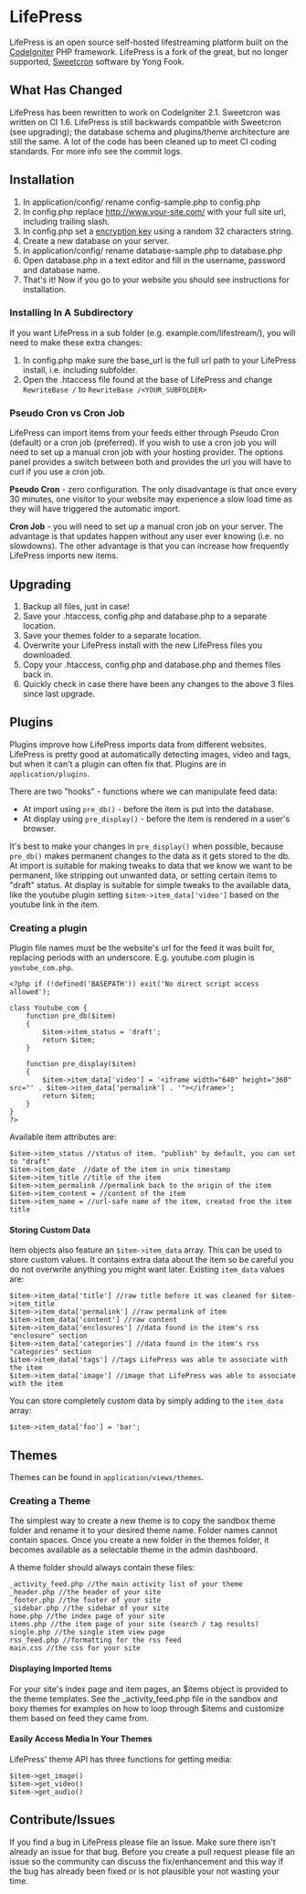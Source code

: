 # LifePress

LifePress is an open source self-hosted lifestreaming platform built on the [CodeIgniter](http://codeigniter.com/) PHP framework. LifePress is a fork of the great, but no longer supported, [Sweetcron](https://code.google.com/p/sweetcron/) software by Yong Fook.

## What Has Changed

LifePress has been rewritten to work on CodeIgniter 2.1. Sweetcron was written on CI 1.6. LifePress is still backwards compatible with Sweetcron (see upgrading); the database schema and plugins/theme architecture are still the same. A lot of the code has been cleaned up to meet CI coding standards. For more info see the commit logs.

## Installation

1. In application/config/ rename config-sample.php to config.php
2. In config.php replace http://www.your-site.com/ with your full site url, including trailing slash.
3. In config.php set a [encryption key](http://codeigniter.com/user_guide/libraries/encryption.html) using a random 32 characters string.
4. Create a new database on your server.
5. In application/config/ rename database-sample.php to database.php
6. Open database.php in a text editor and fill in the username, password and database name.
7. That's it! Now if you go to your website you should see instructions for installation.

### Installing In A Subdirectory

If you want LifePress in a sub folder (e.g. example.com/lifestream/), you will need to make these extra changes:

1. In config.php make sure the base\_url is the full url path to your LifePress install, i.e. including subfolder.
2. Open the .htaccess file found at the base of LifePress and change ```RewriteBase /``` to ```RewriteBase /<YOUR_SUBFOLDER>```

### Pseudo Cron vs Cron Job

LifePress can import items from your feeds either through Pseudo Cron (default) or a cron job (preferred). If you wish to use a cron job you will need to set up a manual cron job with your hosting provider. The options panel provides a switch between both and provides the url you will have to curl if you use a cron job.

**Pseudo Cron** - zero configuration. The only disadvantage is that once every 30 minutes, one visitor to your website may experience a slow load time as they will have triggered the automatic import.

**Cron Job** - you will need to set up a manual cron job on your server. The advantage is that updates happen without any user ever knowing (i.e. no slowdowns). The other advantage is that you can increase how frequently LifePress imports new items.

## Upgrading

1. Backup all files, just in case!
2. Save your .htaccess, config.php and database.php to a separate location.
3. Save your themes folder to a separate location.
4. Overwrite your LifePress install with the new LifePress files you downloaded.
5. Copy your .htaccess, config.php and database.php and themes files back in.
6. Quickly check in case there have been any changes to the above 3 files since last upgrade.

## Plugins

Plugins improve how LifePress imports data from different websites. LifePress is pretty good at automatically detecting images, video and tags, but when it can't a plugin can often fix that. Plugins are in `application/plugins`.

There are two "hooks" - functions where we can manipulate feed data:

* At import using `pre_db()` - before the item is put into the database.
* At display using `pre_display()` - before the item is rendered in a user's browser.

It's best to make your changes in `pre_display()` when possible, because `pre_db()` makes permanent changes to the data as it gets stored to the db. At import is suitable for making tweaks to data that we know we want to be permanent, like stripping out unwanted data, or setting certain items to "draft" status. At display is suitable for simple tweaks to the available data, like the youtube plugin setting `$item->item_data['video']` based on the youtube link in the item.

### Creating a plugin

Plugin file names must be the website's url for the feed it was built for, replacing periods with an underscore. E.g. youtube.com plugin is `youtube_com.php`.

```
<?php if (!defined('BASEPATH')) exit('No direct script access allowed');

class Youtube_com {
    function pre_db($item)
    {
        $item->item_status = 'draft';
        return $item;
    }

    function pre_display($item)
    {
        $item->item_data['video'] = '<iframe width="640" height="360" src="' . $item->item_data['permalink'] . '"></iframe>';
        return $item;
    }
}
?>
```

Available item attributes are:

```
$item->item_status //status of item. "publish" by default, you can set to "draft"
$item->item_date  //date of the item in unix timestamp
$item->item_title //title of the item
$item->item_permalink //permalink back to the origin of the item
$item->item_content = //content of the item
$item->item_name = //url-safe name of the item, created from the item title
```

#### Storing Custom Data

Item objects also feature an `$item->item_data` array.  This can be used to store custom values.  It contains extra data about the item so be careful you do not overwrite anything you might want later.  Existing `item_data` values are:

```
$item->item_data['title'] //raw title before it was cleaned for $item->item_title
$item->item_data['permalink'] //raw permalink of item
$item->item_data['content'] //raw content
$item->item_data['enclosures'] //data found in the item's rss "enclosure" section
$item->item_data['categories'] //data found in the item's rss "categories" section﻿
$item->item_data['tags'] //tags LifePress was able to associate with the item﻿
$item->item_data['image'] //image that LifePress was able to associate with the item
```

You can store completely custom data by simply adding to the `item_data` array:

```
$item->item_data['foo'] = 'bar';
```

## Themes

Themes can be found in ```application/views/themes```.

### Creating a Theme

The simplest way to create a new theme is to copy the sandbox theme folder and rename it to your desired theme name. Folder names cannot contain spaces. Once you create a new folder in the themes folder, it becomes available as a selectable theme in the admin dashboard.

A theme folder should always contain these files:

    _activity_feed.php //the main activity list of your theme
    _header.php //the header of your site
    _footer.php //the footer of your site
    _sidebar.php //the sidebar of your site
    home.php //the index page of your site
    items.php //the item page of your site (search / tag results)
    single.php //the single item view page
    rss_feed.php //formatting for the rss feed
    main.css //the css for your site

#### Displaying Imported Items

For your site's index page and item pages, an $items object is provided to the theme templates. See the _activity_feed.php file in the sandbox and boxy themes for examples on how to loop through $items and customize them based on feed they came from.

#### Easily Access Media In Your Themes

LifePress' theme API has three functions for getting media:

```
$item->get_image()
$item->get_video()
$item->get_audio()
```

## Contribute/Issues

If you find a bug in LifePress please file an Issue. Make sure there isn't already an issue for that bug. Before you create a pull request please file an issue so the community can discuss the fix/enhancement and this way if the bug has already been fixed or is not plausible your not wasting your time.
